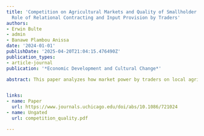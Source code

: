 ```yaml
---
title: 'Competition on Agricultural Markets and Quality of Smallholder Supply: The
  Role of Relational Contracting and Input Provision by Traders'
authors:
- Erwin Bulte
- admin
- Banawe Plambou Anissa
date: '2024-01-01'
publishDate: '2025-04-20T21:04:15.476490Z'
publication_types:
- article-journal
publication: '*Economic Development and Cultural Change*'

abstract: This paper analyzes how market power by traders on local agricultural spot markets affects investment in crop quality by smallholders in a context with “imperfect institutions” and with incomplete input markets.  When local markets become more competitive, fewer farmers are included in relational contracting with traders, and farmers who remain in such relationships receive less support from traders. We document empirical evidence from local wheat markets in Ethiopia that is consistent with the theory.


links:
- name: Paper
  url: https://www.journals.uchicago.edu/doi/abs/10.1086/721024
- name: Ungated
  url: competition_quality.pdf

---
```

